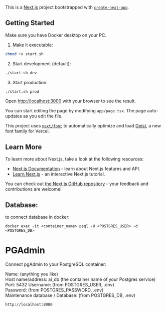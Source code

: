This is a [Next.js](https://nextjs.org) project bootstrapped with [`create-next-app`](https://nextjs.org/docs/app/api-reference/cli/create-next-app).

## Getting Started
Make sure you have Docker desktop on your PC.

1. Make it executable:
```bash
chmod +x start.sh
```
2. Start development (default):
```bash
./start.sh dev
```

3. Start production:
```bash
./start.sh prod
```

Open [http://localhost:3000](http://localhost:3000) with your browser to see the result.

You can start editing the page by modifying `app/page.tsx`. The page auto-updates as you edit the file.

This project uses [`next/font`](https://nextjs.org/docs/app/building-your-application/optimizing/fonts) to automatically optimize and load [Geist](https://vercel.com/font), a new font family for Vercel.


## Learn More

To learn more about Next.js, take a look at the following resources:

- [Next.js Documentation](https://nextjs.org/docs) - learn about Next.js features and API.
- [Learn Next.js](https://nextjs.org/learn) - an interactive Next.js tutorial.

You can check out [the Next.js GitHub repository](https://github.com/vercel/next.js) - your feedback and contributions are welcome!


## Database:

to connect database in docker:

```
docker exec -it <container_name> psql -U <POSTGRES_USER> -d <POSTGRES_DB>
```


# PGAdmin
Connect pgAdmin to your PostgreSQL container:

Name: (anything you like)  
Host name/address: ai_db (the container name of your Postgres service)  
Port: 5432
Username: (from POSTGRES_USER, .env)  
Password: (from POSTGRES_PASSWORD, .env)  
Maintenance database / Database: (from POSTGRES_DB, .env)

```
http://localhost:8080
```

